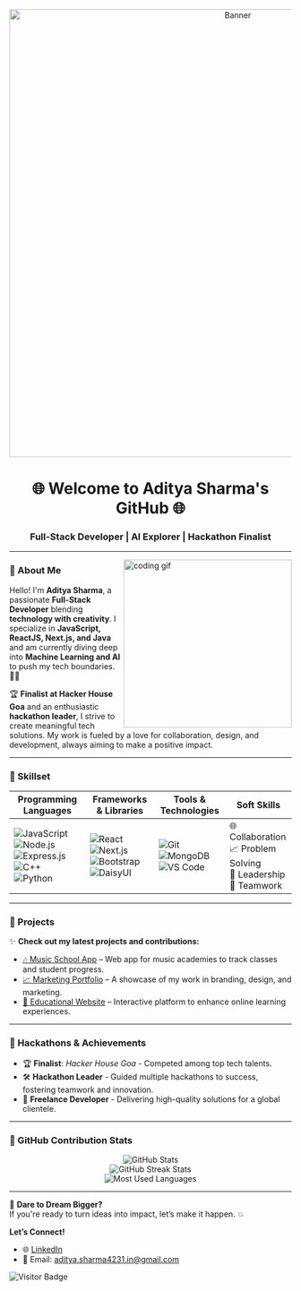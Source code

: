 <div align="center">
  <img src="https://mir-s3-cdn-cf.behance.net/project_modules/max_1200/79731568097599.5b50bca477735.jpg" alt="Banner" width="800"/>
</div>

<h1 align="center">🌐 Welcome to Aditya Sharma's GitHub 🌐</h1>
<h3 align="center">Full-Stack Developer | AI Explorer | Hackathon Finalist</h3>

---

<img align="right" src="https://cdn.dribbble.com/users/720825/screenshots/3253310/slim-jim-_dribbble_-_800x600_.gif" width="300" alt="coding gif" />

### 👋 About Me

Hello! I'm **Aditya Sharma**, a passionate **Full-Stack Developer** blending **technology with creativity**. I specialize in **JavaScript, ReactJS, Next.js, and Java** and am currently diving deep into **Machine Learning and AI** to push my tech boundaries. 🧑‍💻 

🏆 **Finalist at Hacker House Goa** and an enthusiastic **hackathon leader**, I strive to create meaningful tech solutions. My work is fueled by a love for collaboration, design, and development, always aiming to make a positive impact.

---

### 🚀 Skillset

<div align="center">

| **Programming Languages** | **Frameworks & Libraries** | **Tools & Technologies** | **Soft Skills** |
|----------------------------|----------------------------|---------------------------|------------------|
| ![JavaScript](https://img.shields.io/badge/-JavaScript-F7DF1E?style=for-the-badge&logo=javascript&logoColor=black) ![Node.js](https://img.shields.io/badge/-Node.js-339933?style=for-the-badge&logo=node.js&logoColor=white) ![Express.js](https://img.shields.io/badge/-Express.js-000000?style=for-the-badge&logo=express&logoColor=white) ![C++](https://img.shields.io/badge/-C++-00599C?style=for-the-badge&logo=cplusplus&logoColor=white) ![Python](https://img.shields.io/badge/-Python-3776AB?style=for-the-badge&logo=python&logoColor=white) | ![React](https://img.shields.io/badge/-React-61DAFB?style=for-the-badge&logo=react&logoColor=black) ![Next.js](https://img.shields.io/badge/-Next.js-000000?style=for-the-badge&logo=next.js&logoColor=white) ![Bootstrap](https://img.shields.io/badge/-Bootstrap-563D7C?style=for-the-badge&logo=bootstrap&logoColor=white) ![DaisyUI](https://img.shields.io/badge/-DaisyUI-3B82F6?style=for-the-badge&logoColor=white) | ![Git](https://img.shields.io/badge/-Git-F05032?style=for-the-badge&logo=git&logoColor=white) ![MongoDB](https://img.shields.io/badge/-MongoDB-47A248?style=for-the-badge&logo=mongodb&logoColor=white) ![VS Code](https://img.shields.io/badge/-VS%20Code-007ACC?style=for-the-badge&logo=visual-studio-code&logoColor=white) | 🌐 Collaboration <br> 📈 Problem Solving <br> 🎯 Leadership <br> 🤝 Teamwork |

</div>

---

### 📂 Projects

✨ **Check out my latest projects and contributions:**
- [🎶 Music School App](https://github.com/AdityaSharma/music-school-app) – Web app for music academies to track classes and student progress.
- [📈 Marketing Portfolio](https://github.com/AdityaSharma/marketing-portfolio) – A showcase of my work in branding, design, and marketing.
- [📘 Educational Website](https://github.com/AdityaSharma/educational-website) – Interactive platform to enhance online learning experiences.

---

### 📅 Hackathons & Achievements

- 🏆 **Finalist**: *Hacker House Goa* - Competed among top tech talents.
- 🛠️ **Hackathon Leader** - Guided multiple hackathons to success, fostering teamwork and innovation.
- 💼 **Freelance Developer** - Delivering high-quality solutions for a global clientele.

---

### 🌟 GitHub Contribution Stats

<p align="center">
  <img src="https://github-readme-stats.vercel.app/api?username=42aditya31&count_private=true&show_icons=true&theme=dark&hide_border=true" alt="GitHub Stats" />
  <br>
  <img src="https://github-readme-streak-stats.herokuapp.com/?user=42aditya31&theme=dark&hide_border=true" alt="GitHub Streak Stats" />
  <br>
  <img src="https://github-readme-stats.vercel.app/api/top-langs/?username=42aditya31&layout=compact&theme=dark&hide_border=true" alt="Most Used Languages" />
</p>

---

🌌 **Dare to Dream Bigger?**  
If you're ready to turn ideas into impact, let’s make it happen. 💥

**Let’s Connect!**  
- 🌐 [LinkedIn](https://linkedin.com/in/aditya-sharma-b20732272)  
- 📧 Email: aditya.sharma4231.in@gmail.com  

![Visitor Badge](https://komarev.com/ghpvc/?username=42aditya31&color=orange)
